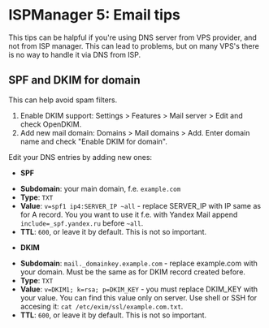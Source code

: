 # ISPManager 5: Email tips

This tips can be halpful if you're using DNS server from VPS provider, and not from ISP manager. This can lead to problems, but on many VPS's there is no way to handle it via DNS from ISP.

## SPF and DKIM for domain

This can help avoid spam filters.

1. Enable DKIM support: Settings > Features > Mail server > Edit and check OpenDKIM.
2. Add new mail domain: Domains > Mail domains > Add. Enter domain name and check "Enable DKIM for domain".

Edit your DNS entries by adding new ones:

 * **SPF**

  - **Subdomain**: your main domain, f.e. `example.com`
  - **Type**: `TXT`
  - **Value**: `v=spf1 ip4:SERVER_IP ~all` - replace SERVER_IP with IP same as for A record. You you want to use it f.e. with Yandex Mail append `include=_spf.yandex.ru` before `~all`.
  - **TTL**: `600`, or leave it by default. This is not so important.

 * **DKIM**

  - **Subdomain**: `mail._domainkey.example.com` - replace example.com with your domain. Must be the same as for DKIM record created before.
  - **Type**: `TXT`
  - **Value**: `v=DKIM1; k=rsa; p=DKIM_KEY` - you must replace DKIM_KEY with your value. You can find this value only on server. Use shell or SSH for accesing it: `cat /etc/exim/ssl/example.com.txt`.
  - **TTL**: `600`, or leave it by default. This is not so important.

